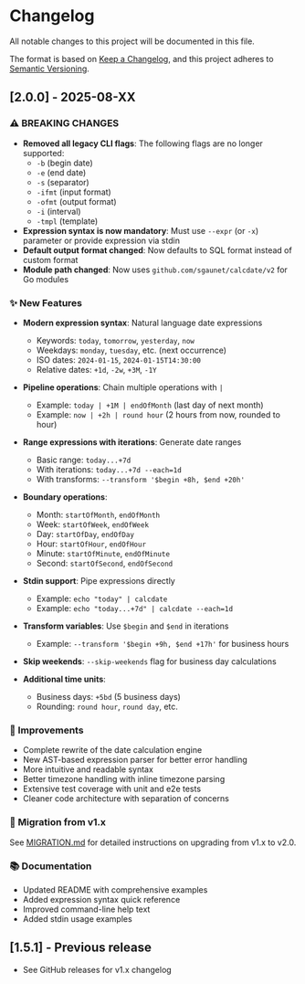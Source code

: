 # Changelog

All notable changes to this project will be documented in this file.

The format is based on [Keep a Changelog](https://keepachangelog.com/en/1.0.0/),
and this project adheres to [Semantic Versioning](https://semver.org/spec/v2.0.0.html).

## [2.0.0] - 2025-08-XX

### ⚠️ BREAKING CHANGES

- **Removed all legacy CLI flags**: The following flags are no longer supported:
  - `-b` (begin date) 
  - `-e` (end date)
  - `-s` (separator)
  - `-ifmt` (input format)
  - `-ofmt` (output format)
  - `-i` (interval)
  - `-tmpl` (template)
- **Expression syntax is now mandatory**: Must use `--expr` (or `-x`) parameter or provide expression via stdin
- **Default output format changed**: Now defaults to SQL format instead of custom format
- **Module path changed**: Now uses `github.com/sgaunet/calcdate/v2` for Go modules

### ✨ New Features

- **Modern expression syntax**: Natural language date expressions
  - Keywords: `today`, `tomorrow`, `yesterday`, `now`
  - Weekdays: `monday`, `tuesday`, etc. (next occurrence)
  - ISO dates: `2024-01-15`, `2024-01-15T14:30:00`
  - Relative dates: `+1d`, `-2w`, `+3M`, `-1Y`
  
- **Pipeline operations**: Chain multiple operations with `|`
  - Example: `today | +1M | endOfMonth` (last day of next month)
  - Example: `now | +2h | round hour` (2 hours from now, rounded to hour)
  
- **Range expressions with iterations**: Generate date ranges
  - Basic range: `today...+7d`
  - With iterations: `today...+7d --each=1d`
  - With transforms: `--transform '$begin +8h, $end +20h'`
  
- **Boundary operations**: 
  - Month: `startOfMonth`, `endOfMonth`
  - Week: `startOfWeek`, `endOfWeek`
  - Day: `startOfDay`, `endOfDay`
  - Hour: `startOfHour`, `endOfHour`
  - Minute: `startOfMinute`, `endOfMinute`
  - Second: `startOfSecond`, `endOfSecond`
  
- **Stdin support**: Pipe expressions directly
  - Example: `echo "today" | calcdate`
  - Example: `echo "today...+7d" | calcdate --each=1d`
  
- **Transform variables**: Use `$begin` and `$end` in iterations
  - Example: `--transform '$begin +9h, $end +17h'` for business hours
  
- **Skip weekends**: `--skip-weekends` flag for business day calculations

- **Additional time units**:
  - Business days: `+5bd` (5 business days)
  - Rounding: `round hour`, `round day`, etc.

### 📝 Improvements

- Complete rewrite of the date calculation engine
- New AST-based expression parser for better error handling
- More intuitive and readable syntax
- Better timezone handling with inline timezone parsing
- Extensive test coverage with unit and e2e tests
- Cleaner code architecture with separation of concerns

### 🔄 Migration from v1.x

See [MIGRATION.md](MIGRATION.md) for detailed instructions on upgrading from v1.x to v2.0.

### 📚 Documentation

- Updated README with comprehensive examples
- Added expression syntax quick reference
- Improved command-line help text
- Added stdin usage examples

## [1.5.1] - Previous release

- See GitHub releases for v1.x changelog